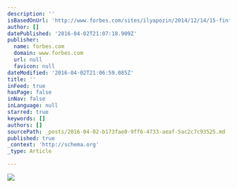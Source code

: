 ```yaml
---
description: ''
isBasedOnUrl: 'http://www.forbes.com/sites/ilyapozin/2014/12/14/15-fintech-startups-to-watch-in-2015/#226a759539b9'
author: []
datePublished: '2016-04-02T21:07:18.909Z'
publisher:
  name: forbes.com
  domain: www.forbes.com
  url: null
  favicon: null
dateModified: '2016-04-02T21:06:59.085Z'
title: ''
inFeed: true
hasPage: false
inNav: false
inLanguage: null
starred: true
keywords: []
authors: []
sourcePath: _posts/2016-04-02-b173fae0-9ff6-4733-aeaf-5ac2c7c93525.md
published: true
_context: 'http://schema.org'
_type: Article

---
```

![](http://blogs-images.forbes.com/ilyapozin/files/2014/12/iStock_000037213638Medium.jpg)